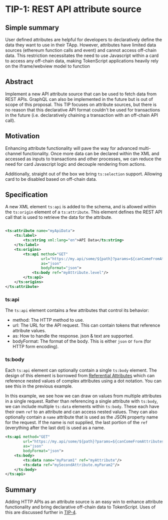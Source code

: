 
# TIP-1: REST API attribute source

## Simple summary

User defined attributes are helpful for developers to declaratively define the data they want to use in their TApp. 
However, attributes have limited data sources (ethereum function calls and event) and cannot access off-chain data. 
This restriction necessitates the need to use Javascript within a card to access any off-chain data, making TokenScript 
applications heavily rely on the iframe/webview model to function

## Abstract

Implement a new API attribute source that can be used to fetch data from REST APIs. 
GraphQL can also be implemented in the future but is out of scope of this proposal.
This TIP focuses on attribute sources, but there is no reason that this declarative API format couldn't be used for 
transactions in the future (i.e. declaratively chaining a transaction with an off-chain API call).

## Motivation

Enhancing attribute functionality will pave the way for advanced multi-channel functionality. 
Once more data can be declared within the XML and accessed as inputs to transactions and other processes, 
we can reduce the need for card Javascript logic and decouple rendering from actions.

Additionally, straight out of the box we bring `ts:selection` support. Allowing card to be disabled based on off-chain data.

## Specification

A new XML element `ts:api` is added to the schema, and is allowed within the `ts:origin` element of a `ts:attribute`.
This element defines the REST API call that is used to retrieve the data for the attribute.

```xml

<ts:attribute name="myApiData">
    <ts:label>
        <ts:string xml:lang="en">API Data</ts:string>
    </ts:label>
    <ts:origins>
        <ts:api method="GET" 
                url="https://my.api/some/${path}?params=${canComeFromAttributes}"
                as="json"
                bodyFormat="json">
            <ts:body ref="myAttribute.level"/>
        </ts:api>
    </ts:origins>
</ts:attribute>
```

### ts:api

The `ts:api` element contains a few attributes that control its behavior:

- method: The HTTP method to use.
- url: The URL for the API request. This can contain tokens that reference attribute values.
- as: How to handle the response. json & text are supported.
- bodyFormat: The format of the body. This is either `json` or `form` (for HTTP form encoding).

### ts:body

Each `ts:api` element can optionally contain a single `ts:body` element.
The design of this element is borrowed from [Referential Attributes](https://sln-doc.vercel.app/framework/tokenscript-syntax/attributes#referenceAttributes) 
which can reference nested values of complex attributes using a dot notation. You can see this in the previous example.

In this example, we see how we can draw on values from multiple attributes in a single request. 
Rather than referencing a single attribute with `ts:body`, we can include multiple `ts:data` elements within `ts:body`. 
These each have their own `ref` to an attribute and can access nested values. 
They can also optionally contain a `name` attribute that is used as the JSON property name for the request. 
If the name is not supplied, the last portion of the `ref` (everything after the last dot) is used as a name. 

```xml
<ts:api method="GET" 
        url="https://my.api/some/${path}?params=${canComeFromAttributes}"
        as="json"
        bodyFormat="json">
    <ts:body>
        <ts:data name="myParam1" ref="myAttribute"/>
        <ts:data ref="mySecondAttribute.myParam2"/>
    </ts:body>
</ts:api>
```

## Summary

Adding HTTP APIs as an attribute source is an easy win to enhance attribute functionality and bring declarative 
off-chain data to TokenScript. Uses of this are discussed further in [TIP-4](tip-4.md).
